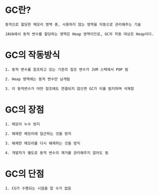 # GC란?
    동적으로 할당한 메모리 영역 중, 사용하지 않는 영역을 자동으로 관리해주는 기술

    JAVA에서 동적 변수를 할당하는 영역은 Heap 영역이므로, GC의 작동 대상은 Heap이다.

# GC의 작동방식
    1. 동적 변수를 참조하고 있는 기존의 참조 변수가 JVM 스택에서 POP 됨

    2. Heap 영역에는 동적 변수만 남게됨

    3. 이 동적변수가 어떤 참조에도 연결되지 않으면 GC가 이를 탐지하며 삭제함

# GC의 장점
    1. 메모리 누수 방지

    2. 해제한 메모리에 접근하는 것을 방지

    3. 해제한 메모리를 다시 해제하는 것을 방지

    4. 개발자가 별도로 동적 변수의 제거를 관리해주지 않아도 됨

# GC의 단점
    1. CG가 수행되는 시점을 알 수가 없음
